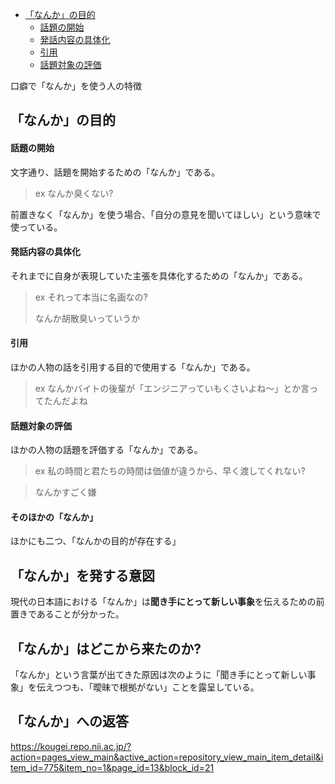 

  - [「なんか」の目的](#「なんか」の目的)
      - [話題の開始](#話題の開始)
      - [発話内容の具体化](#発話内容の具体化)
      - [引用](#引用)
      - [話題対象の評価](#話題対象の評価)


口癖で「なんか」を使う人の特徴


## 「なんか」の目的

#### 話題の開始

文字通り、話題を開始するための「なんか」である。

> ex なんか臭くない?

前置きなく「なんか」を使う場合、「自分の意見を聞いてほしい」という意味で使っている。


#### 発話内容の具体化

それまでに自身が表現していた主張を具体化するための「なんか」である。

> ex それって本当に名画なの?
> 
> なんか胡散臭いっていうか


#### 引用

ほかの人物の話を引用する目的で使用する「なんか」である。

> ex なんかバイトの後輩が「エンジニアっていもくさいよね～」とか言ってたんだよね


#### 話題対象の評価

ほかの人物の話題を評価する「なんか」である。

> ex 私の時間と君たちの時間は価値が違うから、早く渡してくれない?

> なんかすごく嫌

#### そのほかの「なんか」

ほかにも二つ、「なんかの目的が存在する」


## 「なんか」を発する意図

現代の日本語における「なんか」は**聞き手にとって新しい事象**を伝えるための前置きであることが分かった。




## 「なんか」はどこから来たのか?

「なんか」という言葉が出てきた原因は次のように「聞き手にとって新しい事象」を伝えつつも、「曖昧で根拠がない」ことを露呈している。





## 「なんか」への返答







https://kougei.repo.nii.ac.jp/?action=pages_view_main&active_action=repository_view_main_item_detail&item_id=775&item_no=1&page_id=13&block_id=21
